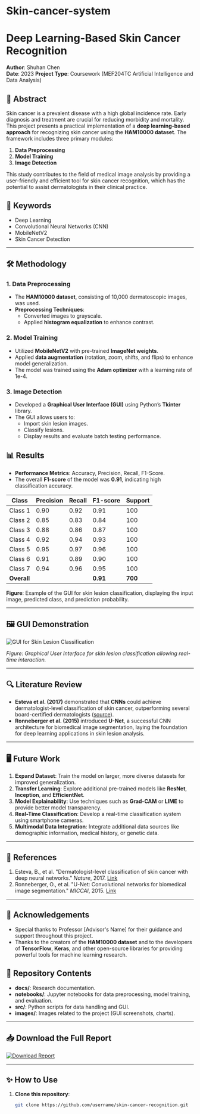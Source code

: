 # Skin-cancer-system
# Deep Learning-Based Skin Cancer Recognition

**Author**: Shuhan Chen  
**Date**: 2023 
**Project Type**: Coursework (MEF204TC Artificial Intelligence and Data Analysis)

## 📜 Abstract
Skin cancer is a prevalent disease with a high global incidence rate. Early diagnosis and treatment are crucial for reducing morbidity and mortality. This project presents a practical implementation of a **deep learning-based approach** for recognizing skin cancer using the **HAM10000 dataset**. The framework includes three primary modules:
1. **Data Preprocessing**
2. **Model Training**
3. **Image Detection**

This study contributes to the field of medical image analysis by providing a user-friendly and efficient tool for skin cancer recognition, which has the potential to assist dermatologists in their clinical practice.

## 🔑 Keywords
- Deep Learning
- Convolutional Neural Networks (CNN)
- MobileNetV2
- Skin Cancer Detection

---

## 🛠️ Methodology
### 1. Data Preprocessing
- The **HAM10000 dataset**, consisting of 10,000 dermatoscopic images, was used.
- **Preprocessing Techniques**:
  - Converted images to grayscale.
  - Applied **histogram equalization** to enhance contrast.

### 2. Model Training
- Utilized **MobileNetV2** with pre-trained **ImageNet weights**.
- Applied **data augmentation** (rotation, zoom, shifts, and flips) to enhance model generalization.
- The model was trained using the **Adam optimizer** with a learning rate of 1e-4.

### 3. Image Detection
- Developed a **Graphical User Interface (GUI)** using Python’s **Tkinter** library.
- The GUI allows users to:
  - Import skin lesion images.
  - Classify lesions.
  - Display results and evaluate batch testing performance.

## 📊 Results
- **Performance Metrics**: Accuracy, Precision, Recall, F1-Score.
- The overall **F1-score** of the model was **0.91**, indicating high classification accuracy.

| Class       | Precision | Recall | F1-score | Support |
|-------------|-----------|--------|----------|---------|
| Class 1     | 0.90      | 0.92   | 0.91     | 100     |
| Class 2     | 0.85      | 0.83   | 0.84     | 100     |
| Class 3     | 0.88      | 0.86   | 0.87     | 100     |
| Class 4     | 0.92      | 0.94   | 0.93     | 100     |
| Class 5     | 0.95      | 0.97   | 0.96     | 100     |
| Class 6     | 0.91      | 0.89   | 0.90     | 100     |
| Class 7     | 0.94      | 0.96   | 0.95     | 100     |
| **Overall** |           |        | **0.91** | **700** |

**Figure**: Example of the GUI for skin lesion classification, displaying the input image, predicted class, and prediction probability.

---

## 🖼️ GUI Demonstration
![GUI for Skin Lesion Classification](skin_cancer_gui.jpg)

*Figure: Graphical User Interface for skin lesion classification allowing real-time interaction.*

---

## 🔍 Literature Review
- **Esteva et al. (2017)** demonstrated that **CNNs** could achieve dermatologist-level classification of skin cancer, outperforming several board-certified dermatologists ([source](https://www.nature.com/articles/nature21056)).
- **Ronneberger et al. (2015)** introduced **U-Net**, a successful CNN architecture for biomedical image segmentation, laying the foundation for deep learning applications in skin lesion analysis.

---

## 🖥️ Future Work
1. **Expand Dataset**: Train the model on larger, more diverse datasets for improved generalization.
2. **Transfer Learning**: Explore additional pre-trained models like **ResNet**, **Inception**, and **EfficientNet**.
3. **Model Explainability**: Use techniques such as **Grad-CAM** or **LIME** to provide better model transparency.
4. **Real-Time Classification**: Develop a real-time classification system using smartphone cameras.
5. **Multimodal Data Integration**: Integrate additional data sources like demographic information, medical history, or genetic data.

---

## 📖 References
1. Esteva, B., et al. "Dermatologist-level classification of skin cancer with deep neural networks." *Nature*, 2017. [Link](https://www.nature.com/articles/nature21056)
2. Ronneberger, O., et al. "U-Net: Convolutional networks for biomedical image segmentation." *MICCAI*, 2015. [Link](https://link.springer.com/chapter/10.1007%2F978-3-319-24574-4_28)

---

## 🤝 Acknowledgements
- Special thanks to Professor [Advisor's Name] for their guidance and support throughout this project.
- Thanks to the creators of the **HAM10000 dataset** and to the developers of **TensorFlow**, **Keras**, and other open-source libraries for providing powerful tools for machine learning research.

## 📂 Repository Contents
- **docs/**: Research documentation.
- **notebooks/**: Jupyter notebooks for data preprocessing, model training, and evaluation.
- **src/**: Python scripts for data handling and GUI.
- **images/**: Images related to the project (GUI screenshots, charts).

---

## 📥 Download the Full Report
[![Download Report](https://img.shields.io/badge/Download-Final%20Report-blue)](skin_cancer_gui.png)

---

## ✨ How to Use
1. **Clone this repository**: 
   ```sh
   git clone https://github.com/username/skin-cancer-recognition.git

